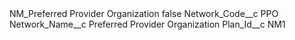 <?xml version="1.0" encoding="UTF-8"?>
<CustomMetadata xmlns="http://soap.sforce.com/2006/04/metadata" xmlns:xsi="http://www.w3.org/2001/XMLSchema-instance" xmlns:xsd="http://www.w3.org/2001/XMLSchema">
    <label>NM_Preferred Provider Organization</label>
    <protected>false</protected>
    <values>
        <field>Network_Code__c</field>
        <value xsi:type="xsd:string">PPO</value>
    </values>
    <values>
        <field>Network_Name__c</field>
        <value xsi:type="xsd:string">Preferred Provider Organization</value>
    </values>
    <values>
        <field>Plan_Id__c</field>
        <value xsi:type="xsd:string">NM1</value>
    </values>
</CustomMetadata>
